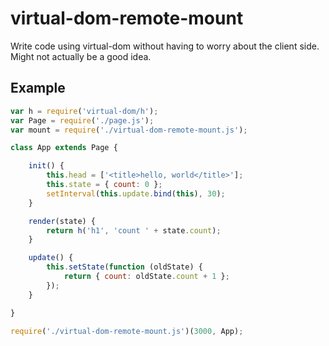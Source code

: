 # virtual-dom-remote-mount

Write code using virtual-dom without having to worry about the client side.  
Might not actually be a good idea.

## Example

```javascript
var h = require('virtual-dom/h');
var Page = require('./page.js');
var mount = require('./virtual-dom-remote-mount.js');

class App extends Page {

    init() {
        this.head = ['<title>hello, world</title>'];
        this.state = { count: 0 };
        setInterval(this.update.bind(this), 30);
    }

    render(state) {
        return h('h1', 'count ' + state.count);
    }

    update() {
        this.setState(function (oldState) {
            return { count: oldState.count + 1 };
        });
    }

}

require('./virtual-dom-remote-mount.js')(3000, App);
```
